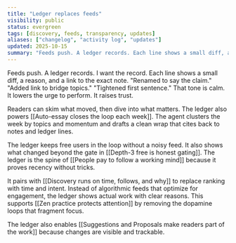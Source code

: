 ```yaml
---
title: "Ledger replaces feeds"
visibility: public
status: evergreen
tags: [discovery, feeds, transparency, updates]
aliases: ["changelog", "activity log", "updates"]
updated: 2025-10-15
summary: "Feeds push. A ledger records. Each line shows a small diff, a reason, and a link to the exact note. That tone is calm. It lowers the urge to perform."
---
```


Feeds push. A ledger records. I want the record. Each line shows a small diff, a reason, and a link to the exact note. "Renamed to say the claim." "Added link to bridge topics." "Tightened first sentence." That tone is calm. It lowers the urge to perform. It raises trust.

Readers can skim what moved, then dive into what matters. The ledger also powers [[Auto-essay closes the loop each week]]. The agent clusters the week by topics and momentum and drafts a clean wrap that cites back to notes and ledger lines.

The ledger keeps free users in the loop without a noisy feed. It also shows what changed beyond the gate in [[Depth-3 free is honest gating]]. The ledger is the spine of [[People pay to follow a working mind]] because it proves recency without tricks.

It pairs with [[Discovery runs on time, follows, and why]] to replace ranking with time and intent. Instead of algorithmic feeds that optimize for engagement, the ledger shows actual work with clear reasons. This supports [[Zen practice protects attention]] by removing the dopamine loops that fragment focus.

The ledger also enables [[Suggestions and Proposals make readers part of the work]] because changes are visible and trackable.
